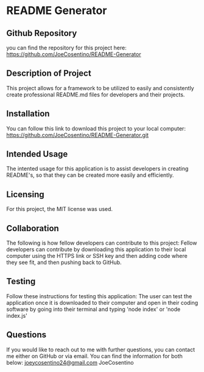 # README Generator

## Github Repository

you can find the repository for this project here: https://github.com/JoeCosentino/README-Generator

## Description of Project

This project allows for a framework to be utilized to easily and consistently create professional README.md files for developers and their projects.

## Installation

You can follow this link to download this project to your local computer: https://github.com/JoeCosentino/README-Generator.git

## Intended Usage

The intented usage for this application is to assist developers in creating README's, so that they can be created more easily and efficiently.

## Licensing

For this project, the MIT license was used.

## Collaboration

The following is how fellow developers can contribute to this project: Fellow developers can contribute by downloading this application to their local computer using the HTTPS link or SSH key and then adding code where they see fit, and then pushing back to GitHub.

## Testing

Follow these instructions for testing this application: The user can test the application once it is downloaded to their computer and open in their coding software by going into their terminal and typing 'node index' or 'node index.js'

## Questions

If you would like to reach out to me with further questions, you can contact me either on GitHub or via email. You can find the information for both below:
joeycosentino24@gmail.com
JoeCosentino
